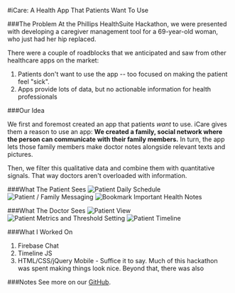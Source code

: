 #iCare:  A Health App That Patients Want To Use

###The Problem
At the Phillips HealthSuite Hackathon, we were presented with developing a caregiver management tool for a 69-year-old woman, who just had her hip replaced.

There were a couple of roadblocks that we anticipated and saw from other healthcare apps on the market:

1.	Patients don't want to use the app -- too focused on making the patient feel "sick".
2.	Apps provide lots of data, but no actionable information for health professionals

###Our Idea

We first and foremost created an app that patients *want* to use. iCare gives them a reason to use an app:  **We created a family, social network where the person can communicate with their family members.** In turn, the app lets those family members make doctor notes alongside relevant texts and pictures.

Then, we filter this qualitative data and combine them with quantitative signals. That way doctors aren't overloaded with information.

###What The Patient Sees
![Patient Daily Schedule](../../images/iCare-patient-1.png)
![Patient / Family Messaging](../../images/iCare-patient-2.png)
![Bookmark Important Health Notes](../../images/iCare-patient-3.png)

###What The Doctor Sees
![Patient View](../../images/iCare-doctor-1.png)
![Patient Metrics and Threshold Setting](../../images/iCare-doctor-2.png)
![Patient Timeline](../../images/iCare-doctor-3.png)

###What I Worked On
1.	Firebase Chat
2.	Timeline JS
3.	HTML/CSS/jQuery Mobile - Suffice it to say. Much of this hackathon was  spent making things look nice. Beyond that, there was also 

###Notes
See more on our [GitHub](http://github.com/muratdbc/icare).
